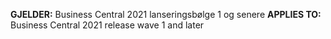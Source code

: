<span data-ttu-id="5cd49-101"><Token> **GJELDER:** Business Central 2021 lanseringsbølge 1 og senere</Token></span><span class="sxs-lookup"><span data-stu-id="5cd49-101"><Token> **APPLIES TO:** Business Central 2021 release wave 1 and later</Token></span></span>